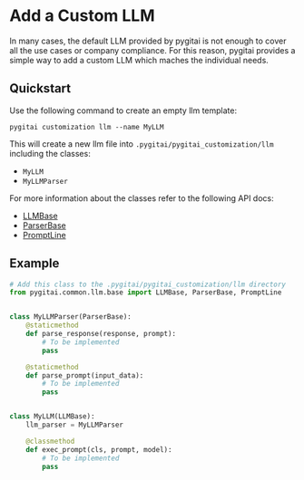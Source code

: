 # Add a Custom LLM

In many cases, the default LLM provided by pygitai is not enough to
cover all the use cases or company compliance. For this reason,
pygitai provides a simple way to add a custom LLM which maches the
individual needs.

## Quickstart

Use the following command to create an empty llm template:
```
pygitai customization llm --name MyLLM
```

This will create a new llm file into
`.pygitai/pygitai_customization/llm` including the classes:

- `MyLLM`
- `MyLLMParser`

For more information about the classes refer to the following API
docs:

- [LLMBase](../api/LLMBase.md)
- [ParserBase](../api/ParserBase.md)
- [PromptLine](../api/PromptLine.md)

## Example

```python
# Add this class to the .pygitai/pygitai_customization/llm directory
from pygitai.common.llm.base import LLMBase, ParserBase, PromptLine


class MyLLMParser(ParserBase):
    @staticmethod
    def parse_response(response, prompt):
        # To be implemented
        pass

    @staticmethod
    def parse_prompt(input_data):
        # To be implemented
        pass


class MyLLM(LLMBase):
    llm_parser = MyLLMParser

    @classmethod
    def exec_prompt(cls, prompt, model):
        # To be implemented
        pass
```

